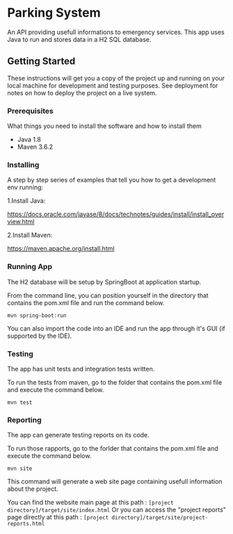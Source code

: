 # Parking System
An API providing usefull informations to emergency services.
This app uses Java to run and stores data in a H2 SQL database.

## Getting Started

These instructions will get you a copy of the project up and running on your local machine for development and testing purposes. See deployment for notes on how to deploy the project on a live system.

### Prerequisites

What things you need to install the software and how to install them

- Java 1.8
- Maven 3.6.2

### Installing

A step by step series of examples that tell you how to get a development env running:

1.Install Java:

https://docs.oracle.com/javase/8/docs/technotes/guides/install/install_overview.html

2.Install Maven:

https://maven.apache.org/install.html

### Running App

The H2 database will be setup by SpringBoot at application startup.

From the command line, you can position yourself in the directory that contains the pom.xml file and run the command below.

`mvn spring-boot:run`

You can also import the code into an IDE and run the app through it's GUI (if supported by the IDE).

### Testing

The app has unit tests and integration tests written.

To run the tests from maven, go to the folder that contains the pom.xml file and execute the command below.

`mvn test`

### Reporting

The app can generate testing reports on its code.

To run those rapports, go to the forlder that contains the pom.xml file and execute the command below.

`mvn site`

This command will generate a web site page containing usefull information about the project.

You can find the website main page at this path : `[project directory]/target/site/index.html`
Or you can access the "project reports" page directly at this path : `[project directory]/target/site/project-reports.html`
